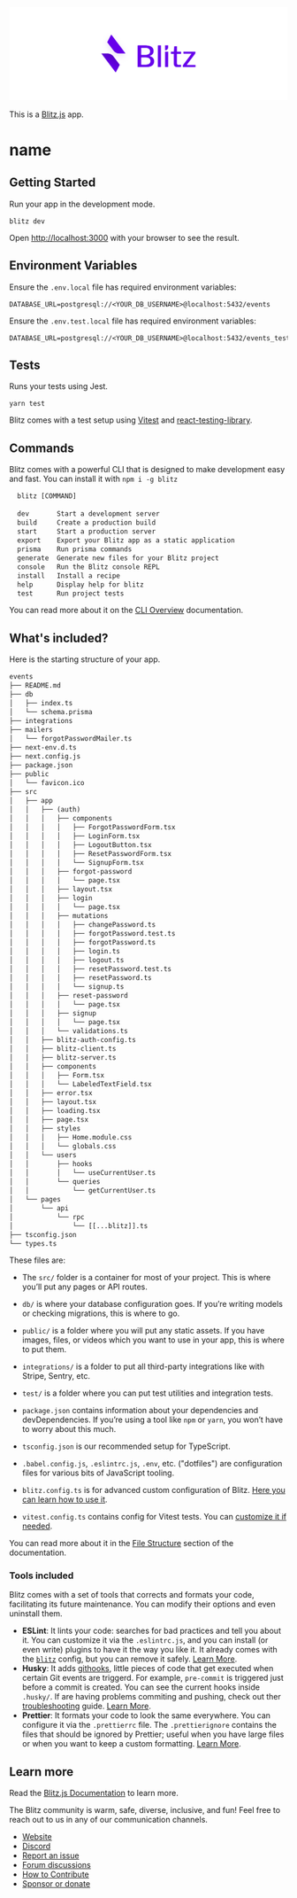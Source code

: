 [![Blitz.js](https://raw.githubusercontent.com/blitz-js/art/master/github-cover-photo.png)](https://blitzjs.com)

This is a [Blitz.js](https://github.com/blitz-js/blitz) app.

# ****name****

## Getting Started

Run your app in the development mode.

```
blitz dev
```

Open [http://localhost:3000](http://localhost:3000) with your browser to see the result.

## Environment Variables

Ensure the `.env.local` file has required environment variables:

```
DATABASE_URL=postgresql://<YOUR_DB_USERNAME>@localhost:5432/events
```

Ensure the `.env.test.local` file has required environment variables:

```
DATABASE_URL=postgresql://<YOUR_DB_USERNAME>@localhost:5432/events_test
```

## Tests

Runs your tests using Jest.

```
yarn test
```

Blitz comes with a test setup using [Vitest](https://vitest.dev/) and [react-testing-library](https://testing-library.com/).

## Commands

Blitz comes with a powerful CLI that is designed to make development easy and fast. You can install it with `npm i -g blitz`

```
  blitz [COMMAND]

  dev       Start a development server
  build     Create a production build
  start     Start a production server
  export    Export your Blitz app as a static application
  prisma    Run prisma commands
  generate  Generate new files for your Blitz project
  console   Run the Blitz console REPL
  install   Install a recipe
  help      Display help for blitz
  test      Run project tests
```

You can read more about it on the [CLI Overview](https://blitzjs.com/docs/cli-overview) documentation.

## What's included?

Here is the starting structure of your app.

```
events
├── README.md
├── db
│   ├── index.ts
│   └── schema.prisma
├── integrations
├── mailers
│   └── forgotPasswordMailer.ts
├── next-env.d.ts
├── next.config.js
├── package.json
├── public
│   └── favicon.ico
├── src
│   ├── app
│   │   ├── (auth)
│   │   │   ├── components
│   │   │   │   ├── ForgotPasswordForm.tsx
│   │   │   │   ├── LoginForm.tsx
│   │   │   │   ├── LogoutButton.tsx
│   │   │   │   ├── ResetPasswordForm.tsx
│   │   │   │   └── SignupForm.tsx
│   │   │   ├── forgot-password
│   │   │   │   └── page.tsx
│   │   │   ├── layout.tsx
│   │   │   ├── login
│   │   │   │   └── page.tsx
│   │   │   ├── mutations
│   │   │   │   ├── changePassword.ts
│   │   │   │   ├── forgotPassword.test.ts
│   │   │   │   ├── forgotPassword.ts
│   │   │   │   ├── login.ts
│   │   │   │   ├── logout.ts
│   │   │   │   ├── resetPassword.test.ts
│   │   │   │   ├── resetPassword.ts
│   │   │   │   └── signup.ts
│   │   │   ├── reset-password
│   │   │   │   └── page.tsx
│   │   │   ├── signup
│   │   │   │   └── page.tsx
│   │   │   └── validations.ts
│   │   ├── blitz-auth-config.ts
│   │   ├── blitz-client.ts
│   │   ├── blitz-server.ts
│   │   ├── components
│   │   │   ├── Form.tsx
│   │   │   └── LabeledTextField.tsx
│   │   ├── error.tsx
│   │   ├── layout.tsx
│   │   ├── loading.tsx
│   │   ├── page.tsx
│   │   ├── styles
│   │   │   ├── Home.module.css
│   │   │   └── globals.css
│   │   └── users
│   │       ├── hooks
│   │       │   └── useCurrentUser.ts
│   │       └── queries
│   │           └── getCurrentUser.ts
│   └── pages
│       └── api
│           └── rpc
│               └── [[...blitz]].ts
├── tsconfig.json
└── types.ts
```

These files are:

- The `src/` folder is a container for most of your project. This is where you’ll put any pages or API routes.

- `db/` is where your database configuration goes. If you’re writing models or checking migrations, this is where to go.

- `public/` is a folder where you will put any static assets. If you have images, files, or videos which you want to use in your app, this is where to put them.

- `integrations/` is a folder to put all third-party integrations like with Stripe, Sentry, etc.

- `test/` is a folder where you can put test utilities and integration tests.

- `package.json` contains information about your dependencies and devDependencies. If you’re using a tool like `npm` or `yarn`, you won’t have to worry about this much.

- `tsconfig.json` is our recommended setup for TypeScript.

- `.babel.config.js`, `.eslintrc.js`, `.env`, etc. ("dotfiles") are configuration files for various bits of JavaScript tooling.

- `blitz.config.ts` is for advanced custom configuration of Blitz. [Here you can learn how to use it](https://blitzjs.com/docs/blitz-config).

- `vitest.config.ts` contains config for Vitest tests. You can [customize it if needed](https://vitejs.dev/config/).

You can read more about it in the [File Structure](https://blitzjs.com/docs/file-structure) section of the documentation.

### Tools included

Blitz comes with a set of tools that corrects and formats your code, facilitating its future maintenance. You can modify their options and even uninstall them.

- **ESLint**: It lints your code: searches for bad practices and tell you about it. You can customize it via the `.eslintrc.js`, and you can install (or even write) plugins to have it the way you like it. It already comes with the [`blitz`](https://github.com/blitz-js/blitz/tree/canary/packages/eslint-config) config, but you can remove it safely. [Learn More](https://blitzjs.com/docs/eslint-config).
- **Husky**: It adds [githooks](https://git-scm.com/docs/githooks), little pieces of code that get executed when certain Git events are triggerd. For example, `pre-commit` is triggered just before a commit is created. You can see the current hooks inside `.husky/`. If are having problems commiting and pushing, check out ther [troubleshooting](https://typicode.github.io/husky/#/?id=troubleshoot) guide. [Learn More](https://blitzjs.com/docs/husky-config).
- **Prettier**: It formats your code to look the same everywhere. You can configure it via the `.prettierrc` file. The `.prettierignore` contains the files that should be ignored by Prettier; useful when you have large files or when you want to keep a custom formatting. [Learn More](https://blitzjs.com/docs/prettier-config).

## Learn more

Read the [Blitz.js Documentation](https://blitzjs.com/docs/getting-started) to learn more.

The Blitz community is warm, safe, diverse, inclusive, and fun! Feel free to reach out to us in any of our communication channels.

- [Website](https://blitzjs.com)
- [Discord](https://blitzjs.com/discord)
- [Report an issue](https://github.com/blitz-js/blitz/issues/new/choose)
- [Forum discussions](https://github.com/blitz-js/blitz/discussions)
- [How to Contribute](https://blitzjs.com/docs/contributing)
- [Sponsor or donate](https://github.com/blitz-js/blitz#sponsors-and-donations)
